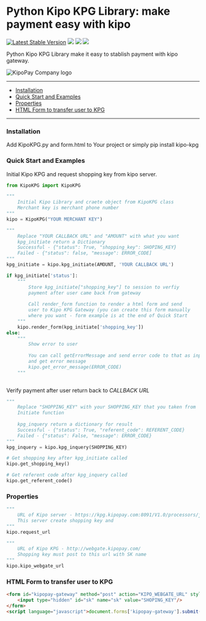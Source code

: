 # Python Kipo KPG Library: make payment easy with kipo

[![Latest Stable Version](https://poser.pugx.org/kipolaboratory/kipo-kpg/v/stable)](https://packagist.org/packages/kipolaboratory/kipo-kpg)
[![](https://img.shields.io/github/license/kipolaboratory/kipo-kpg.svg)](https://github.com/kipolaboratory/kipo-kpg/blob/master/LICENSE)
[![](https://img.shields.io/travis/kipolaboratory/kipo-kpg.svg)](https://travis-ci.org/kipolaboratory/kipo-kpg/)
[![](https://img.shields.io/packagist/dt/kipolaboratory/kipo-kpg.svg)](https://github.com/kipolaboratory/kipo-kpg/releases/)

Python Kipo KPG Library make it easy to stablish payment with kipo gateway.

![KipoPay Company logo](https://kipopay.com/img/fr.png)

---
- [Installation](#installation)
- [Quick Start and Examples](#quick-start-and-examples)
- [Properties](#properties)
- [HTML Form to transfer user to KPG](#html-form-to-transfer-user-to-kpg)
---
### Installation
Add KipoKPG.py and form.html to Your project or simply pip install kipo-kpg

### Quick Start and Examples
Initial Kipo KPG and request shopping key from kipo server.
```python
from KipoKPG import KipoKPG

"""
    Initial Kipo Library and craete object from KipoKPG class
    Merchant key is merchant phone number
"""
kipo = KipoKPG("YOUR MERCHANT KEY")

"""
    Replace "YOUR CALLBACK URL" and "AMOUNT" with what you want
    kpg_initiate return a Dictionary 
    Successful - {"status": True, "shopping_key": SHOPING_KEY}
    Failed - {"status": false, "message": ERROR_CODE]
"""
kpg_initiate = kipo.kpg_initiate(AMOUNT, 'YOUR CALLBACK URL')

if kpg_initiate['status']:
    """
        Store kpg_initiate["shopping_key"] to session to verfiy
        payment after user came back from gateway
        
        Call render_form function to render a html form and send
        user to Kipo KPG Gateway (you can create this form manually
        where you want - form example is at the end of Quick Start
    """
    kipo.render_form(kpg_initiate['shopping_key'])
else:
    """
        Show error to user
        
        You can call getErrorMessage and send error code to that as input
        and get error message
        kipo.get_error_message(ERROR_CODE)
    """
  
```
Verify payment after user return back to *CALLBACK URL*
```python
"""
    Replace "SHOPPING_KEY" with your SHOPPING_KEY that you taken from
    Initiate function
    
    kpg_inquery return a dictionary for result
    Successful - {"status": True, "referent_code": REFERENT_CODE}
    Failed - {"status": False, "message": ERROR_CODE}
"""
kpg_inquery = kipo.kpg_inquery(SHOPPING_KEY)
```

```python
# Get shopping key after kpg_initiate called
kipo.get_shopping_key()
```

```python
# Get referent code after kpg_inquery called
kipo.get_referent_code()
```

### Properties
```python
""" 
    URL of Kipo server - https://kpg.kipopay.com:8091/V1.0/processors/json/
    This server create shopping key and 
"""
kipo.request_url

"""
    URL of Kipo KPG - http://webgate.kipopay.com/
    Shopping key must post to this url with SK name
"""
kipo.kipo_webgate_url
```

### HTML Form to transfer user to KPG
```html
<form id="kipopay-gateway" method="post" action="KIPO_WEBGATE_URL" style="display: none;">
    <input type="hidden" id="sk" name="sk" value="SHOPING_KEY"/>
</form>
<script language="javascript">document.forms['kipopay-gateway'].submit();</script>
```

